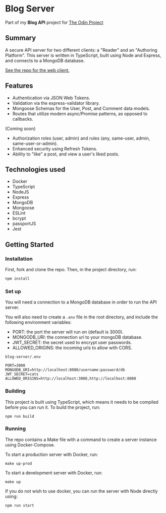 # Blog Server

Part of my **Blog API** project for [The Odin Project](https://www.theodinproject.com/about)

## Summary

A secure API server for two different clients: a "Reader" and an "Authoring Platform". This server is written in TypeScript, built using Node and Express, and connects to a MongoDB database.

[See the repo for the web client.](https://github.com/isaiahaiasi/blog-client)

## Features

- Authentication via JSON Web Tokens.
- Validation via the express-validator library.
- Mongoose Schemas for the User, Post, and Comment data models.
- Routes that utilize modern async/Promise patterns, as opposed to callbacks.

(Coming soon)

- Authorization roles (user, admin) and rules (any, same-user, admin, same-user-or-admin).
- Enhanced security using Refresh Tokens.
- Ability to "like" a post, and view a user's liked posts.

## Technologies used

- Docker
- TypeScript
- NodeJS
- Express
- MongoDB
- Mongoose
- ESLint
- bcrypt
- passportJS
- Jest

## Getting Started

### Installation

First, fork and clone the repo. Then, in the project directory, run:

```sh
npm install
```

### Set up

You will need a connection to a MongoDB database in order to run the API server.

You will also need to create a `.env` file in the root directory, and include the following environment variables:

- PORT: the port the server will run on (default is 3000).
- MONGODB_URI: the connection uri to your mongoDB database.
- JWT_SECRET: the secret used to encrypt user passwords.
- ALLOWED_ORIGINS: the incoming urls to allow with CORS.

`blog-server/.env`

```
PORT=3000
MONGODB_URI=http://localhost:8080/username:password/db
JWT_SECRET=cats
ALLOWED_ORIGINS=http://localhost:3000,http://localhost:8080
```

### Building

This project is built using TypeScript, which means it needs to be compiled before you can run it. To build the project, run:

`npm run build`

### Running

The repo contains a Make file with a command to create a server instance using Docker-Compose.

To start a production server with Docker, run:

`make up-prod`

To start a development server with Docker, run:

`make up`

If you do not wish to use docker, you can run the server with Node directly using:

`npm run start`
